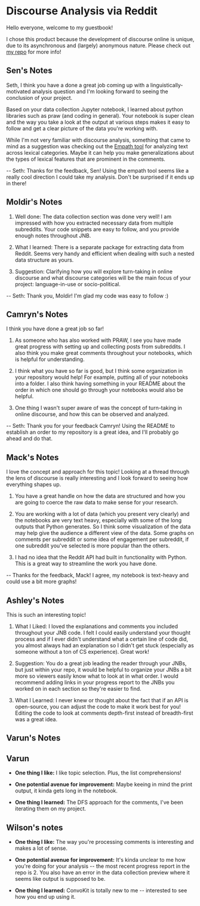 # Discourse Analysis via Reddit

Hello everyone, welcome to my guestbook!

I chose this product because the development of discourse online is unique, due to its asynchronous and (largely) anonymous nature. Please check out [my repo](https://github.com/Data-Science-for-Linguists-2023/Analyzing-Discourse-Structure-via-Reddit) for more info!


## Sen's Notes
Seth, I think you have a done a great job coming up with a linguistically-motivated analysis question and I'm looking forward to seeing the conclusion of your project.

Based on your data collection Jupyter notebook, I learned about python libraries such as praw (and coding in general). Your notebook is super clean and the way you take a look at the output at various steps makes it easy to follow and get a clear picture of the data you're working with.

While I'm not very familiar with discourse analysis, something that came to mind as a suggestion was checking out the [Empath tool](https://github.com/Ejhfast/empath-client) for analyzing text across lexical categories. Maybe it can help you make generalizations about the types of lexical features that are prominent in the comments.

-- Seth: Thanks for the feedback, Sen! Using the empath tool seems like a really cool direction I could take my analysis. Don't be surprised if it ends up in there!

## Moldir's Notes

1. Well done: The data collection section was done very well! I am impressed with how you extracted necessary data from multiple subreddits. Your code snippets are easy to follow, and you provide enough notes throughout JNB.

2. What I learned: There is a separate package for extracting data from Reddit. Seems very handy and efficient when dealing with such a nested data structure as yours.

3. Suggestion: Clarifying how you will explore turn-taking in online discourse and what discourse categories will be the main focus of your project: language-in-use or socio-political.  

-- Seth: Thank you, Moldir! I'm glad my code was easy to follow :)

## Camryn's Notes

I think you have done a great job so far!

1. As someone who has also worked with PRAW, I see you have made great progress with setting up and collecting posts from subreddits. I also think you make great comments throughout your notebooks, which is helpful for understanding.

2. I think what you have so far is good, but I think some organization in your repository would help! For example, putting all of your notebooks into a folder. I also think having something in your README about the order in which one should go through your notebooks would also be helpful.

3.  One thing I wasn't super aware of was the concept of turn-taking in online discourse, and how this can be observed and analyzed.

-- Seth: Thank you for your feedback Camryn! Using the README to establish an order to my repository is a great idea, and I'll probably go ahead and do that.

## Mack's Notes

I love the concept and approach for this topic! Looking at a thread through the lens of discourse is really interesting and I look forward to seeing how everything shapes up.

1. You have a great handle on how the data are structured and how you are going to coerce the raw data to make sense for your research.

2. You are working with a lot of data (which you present very clearly) and the notebooks are very text heavy, especially with some of the long outputs that Python generates. So I think some visualization of the data may help give the audience a different view of the data. Some graphs on comments per subreddit or some idea of engagement per subreddit, if one subreddit you've selected is more popular than the others.

3. I had no idea that the Reddit API had built in functionality with Python. This is a great way to streamline the work you have done.

-- Thanks for the feedback, Mack! I agree, my notebook is text-heavy and could use a bit more graphs!

## Ashley's Notes

This is such an interesting topic!

1. What I Liked: I loved the explanations and comments you included throughout your JNB code. I felt I could easily understand your thought process and if I ever didn't understand what a certain line of code did, you almost always had an explanation so I didn't get stuck (especially as someone without a ton of CS experience). Great work!

2. Suggestion: You do a great job leading the reader through your JNBs, but just within your repo, it would be helpful to organize your JNBs a bit more so viewers easily know what to look at in what order. I would recommend adding links in your progress report to the JNBs you worked on in each section so they're easier to find.

3. What I Learned: I never knew or thought about the fact that if an API is open-source, you can adjust the code to make it work best for you! Editing the code to look at comments depth-first instead of breadth-first was a great idea. 


## Varun's Notes

## Varun

- **One thing I like:** I like topic selection. Plus, the list comprehensions!

- **One potential avenue for improvement:** Maybe keeing in mind the print output, it kinda gets long in the notebook.

- **One thing I learned:** The DFS approach for the comments, I've been iterating them on my project.

## Wilson's notes

- **One thing I like:** The way you're processing comments is interesting and makes a lot of sense.

- **One potential avenue for improvement:** It's kinda unclear to me how you're doing for your analysis -- the most recent progress report in the repo is 2. You also have an error in the data collection preview where it seems like output is supposed to be.

- **One thing I learned:** ConvoKit is totally new to me -- interested to see how you end up using it.